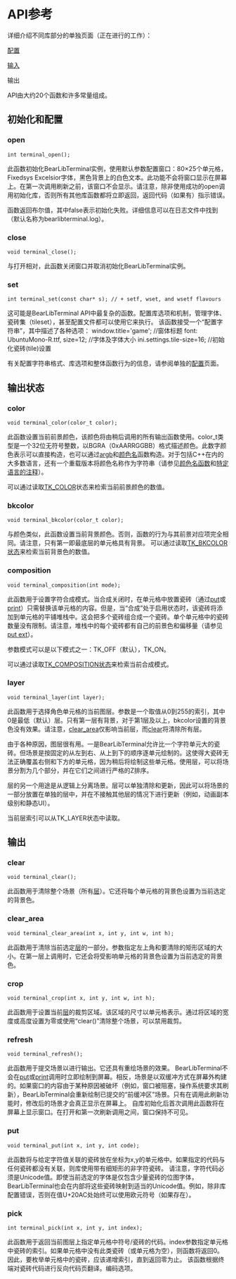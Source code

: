 # API参考
详细介绍不同库部分的单独页面（正在进行的工作）：

[配置](http://foo.wyrd.name/en:bearlibterminal:reference:configuration)

[输入](http://foo.wyrd.name/en:bearlibterminal:reference:input)

输出

API由大约20个函数和许多常量组成。

## 初始化和配置

### open
`int terminal_open();`

此函数初始化BearLibTerminal实例，使用默认参数配置窗口：80×25个单元格，Fixedsys Excelsior字体，黑色背景上的白色文本。此功能不会将窗口显示在屏幕上。在第一次调用刷新之前，该窗口不会显示。请注意，除非使用成功的open调用初始化库，否则所有其他库函数都将立即返回，返回代码（如果有）指示错误。

函数返回布尔值，其中false表示初始化失败。详细信息可以在日志文件中找到（默认名称为bearlibterminal.log）。

### close
`void terminal_close();`

与打开相对，此函数关闭窗口并取消初始化BearLibTerminal实例。

### set
`int terminal_set(const char* s); // + setf, wset, and wsetf flavours`

这可能是BearLibTerminal API中最复杂的函数。配置库选项和机制，管理字体、瓷砖集（tileset），甚至配置文件都可以使用它来执行。
该函数接受一个“配置字符串”，其中描述了各种选项：
window.title='game'; //窗体标题
font: UbuntuMono-R.ttf, size=12;  //字体及字体大小
ini.settings.tile-size=16; //初始化瓷砖(tile)设置

有关配置字符串格式、库选项和整体函数行为的信息，请参阅单独的[配置](http://foo.wyrd.name/en:bearlibterminal:reference:configuration)页面。

## 输出状态
### color
`void terminal_color(color_t color);`

此函数设置当前前景颜色，该颜色将由稍后调用的所有输出函数使用。color_t类型是一个32位无符号整数，以BGRA（0xAARRGGBB）格式描述颜色。此数字颜色表示可以直接构造，也可以通过[argb](http://foo.wyrd.name/en:bearlibterminal:reference#color_from_arg)和[颜色名](http://foo.wyrd.name/en:bearlibterminal:reference#color_from_name)函数构造。对于包括C++在内的大多数语言，还有一个重载版本将颜色名称作为字符串（请参见[颜色名函数](http://foo.wyrd.name/en:bearlibterminal:reference#color_from_name)和[特定语言的注释](http://foo.wyrd.name/en:bearlibterminal:language-specific)）。

可以通过读取[TK_COLOR](http://foo.wyrd.name/en:bearlibterminal:reference#state)状态来检索当前前景颜色的数值。

### bkcolor
`void terminal_bkcolor(color_t color);`

与颜色类似，此函数设置当前背景颜色。否则，函数的行为与其前景对应项完全相同。请注意，只有第一即最底层的单元格具有背景。
可以通过读取[TK_BKCOLOR状态](http://foo.wyrd.name/en:bearlibterminal:reference#state)来检索当前背景色的数值。

### composition
`void terminal_composition(int mode);`

此函数用于设置字符合成模式。当合成关闭时，在单元格中放置瓷砖（通过[put](http://foo.wyrd.name/en:bearlibterminal:reference#put)或[print](http://foo.wyrd.name/en:bearlibterminal:reference#print)）只需替换该单元格的内容。但是，当“合成”处于启用状态时，该瓷砖将添加到单元格的平铺堆栈中。这会把多个瓷砖组合成一个瓷砖。单个单元格中的瓷砖数量没有限制。请注意，堆栈中的每个瓷砖都有自己的前景色和偏移量（请参见[put ext](http://foo.wyrd.name/en:bearlibterminal:reference#put_ext)）。

参数模式可以是以下模式之一：TK_OFF（默认），TK_ON。

可以通过读取[TK_COMPOSITION状态](http://foo.wyrd.name/en:bearlibterminal:reference#state)来检索当前合成模式。

### layer
`void terminal_layer(int layer);`

此函数用于选择角色单元格的当前图层。参数是一个取值从0到255的索引，其中0是最低（默认）层。只有第一层有背景，对于第1层及以上，bkcolor设置的背景色没有效果。请注意，[clear_area](http://foo.wyrd.name/en:bearlibterminal:reference#clear_area)仅影响当前层，而[clear](http://foo.wyrd.name/en:bearlibterminal:reference#clear)将清除所有层。

由于各种原因，图层很有用。一是BearLibTerminal允许比一个字符单元大的瓷砖。但场景是按固定的从左到右、从上到下的顺序逐单元绘制的。这使得大瓷砖无法正确覆盖右侧和下方的单元格，因为稍后将绘制这些单元格。使用层，可以将场景分割为几个部分，并在它们之间进行严格的Z排序。

层的另一个用途是从逻辑上分离场景。层可以单独清除和更新，因此可以将场景的一部分放置在单独的层中，并在不接触其他层的情况下进行更新（例如，动画副本级别和静态UI）。

当前层索引可以从TK_LAYER状态中读取。

## 输出
### clear
`void terminal_clear();`

此函数用于清除整个场景（所有[层](http://foo.wyrd.name/en:bearlibterminal:reference#layer)）。它还将每个单元格的背景色设置为当前选定的背景色。

### clear_area
`void terminal_clear_area(int x, int y, int w, int h);`

此函数用于清除当前选定[层](http://foo.wyrd.name/en:bearlibterminal:reference#layer)的一部分。参数指定左上角和要清除的矩形区域的大小。在第一层上调用时，它还会将受影响单元格的背景色设置为当前选定的背景色。

### crop
`void terminal_crop(int x, int y, int w, int h);`

此函数用于设置当前[层](http://foo.wyrd.name/en:bearlibterminal:reference#layer)的裁剪区域。该区域的尺寸以单元格表示。通过将区域的宽度或高度设置为零或使用“clear()”清除整个场景，可以禁用裁剪。

### refresh
`void terminal_refresh();`

此函数用于提交场景以进行输出。它还具有重绘场景的效果。
BearLibTerminal不会在[put]()或[print]()调用时立即绘制到屏幕。相反，场景是以双缓冲方式在屏幕外构建的。如果窗口的内容由于某种原因被破坏（例如，窗口被阻塞，操作系统要求其刷新），BearLibTerminal会重新绘制已提交的“前缓冲区”场景。只有在调用此刷新功能时，修改后的场景才会真正显示在屏幕上。
自库初始化后首次调用此函数将在屏幕上显示窗口。在打开和第一次刷新调用之间，窗口保持不可见。

### put
`void terminal_put(int x, int y, int code);`

此函数将与给定字符值关联的瓷砖放在坐标为x,y的单元格中。如果指定的代码与任何瓷砖都没有关联，则库使用带有细矩形的非字符瓷砖。
请注意，字符代码必须是Unicode值。即使当前选定的字体是仅包含少量瓷砖的位图字体，BearLibTerminal也会在内部将这些瓷砖映射到适当的Unicode值。例如，除非库配置错误，否则在值U+20AC处始终可以使用欧元符号（如果存在）。

### pick
`int terminal_pick(int x, int y, int index);`

此函数用于返回当前图层上指定单元格中符号/瓷砖的代码。index参数指定单元格中瓷砖的索引。如果单元格中没有此类瓷砖（或单元格为空），则函数将返回0。因此，要枚举单元格中的瓷砖，应该递增索引，直到返回零为止。
该函数根据终端对瓷砖代码进行反向代码页翻译。编码选项。
